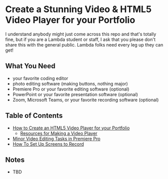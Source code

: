 # Create a Stunning Video & HTML5 Video Player for your Portfolio

I understand anybody might just come across this repo and that's totally fine, but if you are a Lambda student or staff, I ask that you please don't share this with the general public.   Lambda folks need every leg up they can get!

## What You Need

- your favorite coding editor
- photo editing software (making buttons, nothing major)
- Premiere Pro or your favorite editing software (optional)
- PowerPoint or your favorite presentation software (optional)
- Zoom, Microsoft Teams, or your favorite recording software (optional)

## Table of Contents

- [How to Create an HTML5 Video Player for your Portfolio](howto/HTML5VideoPlayer.md)
  - [Resources for Making a Video Player](howto/HTML5VideoPlayer.md#Resources-for-Making-a-Video-Player)
- [Minor Video Editing Tasks in Premiere Pro](howto/MinorEdits.md)
- [How To Set Up Screens to Record](howto/Record.md)

## Notes

- TBD
